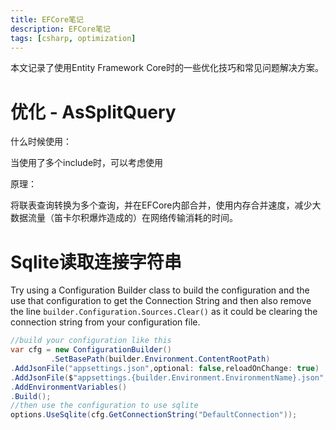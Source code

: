 ```yaml
---
title: EFCore笔记
description: EFCore笔记
tags: [csharp, optimization]
---
```


本文记录了使用Entity Framework Core时的一些优化技巧和常见问题解决方案。

<!--truncate-->

# 优化 - AsSplitQuery

什么时候使用：

当使用了多个include时，可以考虑使用

原理：

将联表查询转换为多个查询，并在EFCore内部合并，使用内存合并速度，减少大数据流量（笛卡尔积爆炸造成的）在网络传输消耗的时间。

# Sqlite读取连接字符串


Try using a Configuration Builder class to build the configuration and the use that configuration to get the Connection String and then also remove the line `builder.Configuration.Sources.Clear()` as it could be clearing the connection string from your configuration file.

```c#
//build your configuration like this
var cfg = new ConfigurationBuilder()
         .SetBasePath(builder.Environment.ContentRootPath)
.AddJsonFile("appsettings.json",optional: false,reloadOnChange: true)
.AddJsonFile($"appsettings.{builder.Environment.EnvironmentName}.json",optional: true)
.AddEnvironmentVariables()
.Build();
//then use the configuration to use sqlite 
options.UseSqlite(cfg.GetConnectionString("DefaultConnection"));
```

